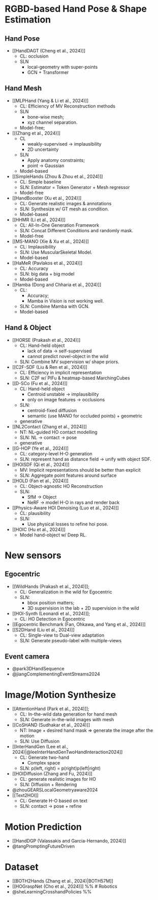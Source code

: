 # RGBD-based Hand Pose & Shape Estimation 
## Hand Pose
* [[HandDAGT (Cheng et al., 2024)]]
	* CL: occlusion
	* SLN 
		* local-geometry with super-points
		* GCN + Transformer
## Hand Mesh
* [[MLPHand (Yang & Li et al., 2024)]]
	* CL: Efficiency of MV Reconstruction methods
	* SLN 
		* bone-wise mesh;
		* xyz channel separation.
	* Model-free; 
* [[(Zhang et al., 2024)]]
	* CL
		* weakly-supervised -> implausibility
		* 2D uncertainty
	* SLN
		* Apply anatomy constraints;
		* point -> Gaussian
	* Model-based
* [[SimpleHands (Zhou & Zhou et al., 2024)]]
	* CL: Simple baseline
	* SLN: Estimator = Token Generator + Mesh regressor
	* Model-free
* [[HandBooster (Xu et al., 2024)]]
	* CL: Generate realistic images & annotations
	* SLN: Synthesize w/ GT mesh as condition.
	* Model-based
* [[HHMR (Li et al., 2024)]]
	* CL: All-In-One Generation Framework
	* SLN: Concat Different Conditions and randomly mask.
	* Model-free
* [[MS-MANO (Xie & Xu et al., 2024)]]
	* CL: Implausibility
	* SLN: Use MuscularSkeletal Model.
	* Model-based
* [[HaMeR (Pavlakos et al., 2024)]]
	* CL: Accuracy
	* SLN: big data + big model
	* Model-based
* [[Hamba (Dong and Chharia et al., 2024)]]
	* CL: 
		* Accuracy;
		* Mamba in Vision is not working well.
	* SLN: Combine Mamba with GCN.
	* Model-based
## Hand & Object
* [[HORSE (Prakash et al., 2024)]]
	* CL: Hand-held object
		* lack of data -> self-supervised
		* cannot predict novel-object in the wild
	* SLN: Combine MV supervision w/ shape priors.
* [[C2F-SDF (Liu & Ren et al., 2024)]]
	* CL: Efficiency in implicit representation
	* SLN: C2F w/ PIFu & heatmap-based MarchingCubes
* [[D-SCo (Fu et al., 2024)]]
	* CL: Hand-held object
		* Centroid unstable -> implausibility
		* only on image features -> occlusions
	* SLN:
		* centroid-fixed diffusion
		* semantic (use MANO for occluded points) + geometric
	* generative
* [[NL2Contact (Zhang et al., 2024)]]
	* NT: NL-guided HO contact modelling
	* SLN: NL -> contact -> pose
	* generative
* [[G-HOP (Ye et al., 2024)]]
	* CL: category-level H-O generation
	* SLN: represent hand as distance field -> unify with object SDF.
* [[HOISDF (Qi et al., 2024)]]
	* MV: Implicit representations should be better than explicit
	* SLN: Aggregate point features around surface
* [[HOLD (Fan et al., 2024)]]
	* CL: Object-agnostic HO Reconstruction
	* SLN: 
		* SfM -> Object
		* NeRF -> model H-O in rays and render back
* [[Physics-Aware HOI Denoising (Luo et al., 2024)]]
	* CL: plausibility
	* SLN: 
		* Use physical losses to refine hoi pose.
* [[HOIC (Hu et al., 2024)]]
	* Model hand-object w/ Deep RL.
# New sensors
## Egocentric
* [[WildHands (Prakash et al., 2024)]];
	* CL: Generalization in the wild for Egocentric
	* SLN: 
		* bbox position matters;
		* 3D supervision in the lab + 2D supervision in the wild
* [[HOI-Synth (Leonardi et al., 2024)]];
	* CL: HO Detection in Egocentric
* [[Egocentric Benchmark (Fan, Ohkawa, and Yang et al., 2024)]]
* [[S2DHand (Liu et al., 2024)]]
	* CL: Single-view to Dual-view adaptation
	* SLN: Generate pseudo-label with multiple-views
## Event camera
* @park3DHandSequence
* @jiangComplementingEventStreams2024
# Image/Motion Synthesize
* [[AttentionHand (Park et al., 2024)]];
	* CL: In-the-wild data generation for hand mesh
	* SLN: Generate in-the-wild images with mesh
* [[CoSHAND (Sudhakar et al., 2024)]]
	* NT: Image + desired hand mask => generate the image after the motion
	* SLN: Use Diffusion
* [[InterHandGen (Lee et al., 2024)|@leeInterHandGenTwoHandInteraction2024]]
	* CL: Generate two-hand 
		* Complex space
	* SLN: p(left, right) = p(right)p(left|right)
* [[HOIDiffusion (Zhang and Fu, 2024)]]
	* CL: generate realistic images for HO
	* SLN: Diffusion + Rendering
* @zhouGEARSLocalGeometryaware2024
* [[Text2HOI]]
	* CL: Generate H-O based on text
	* SLN: contact -> pose + refine
# Motion Prediction
* [[HandDGP (Valassakis and Garcia-Hernando, 2024)]]
* @tangPromptingFutureDriven
# Dataset
* [[BOTH2Hands (Zhang et al., 2024)|BOTH57M]]
* [[HOGraspNet (Cho et al., 2024)]]
%% # Robotics
* @sheLearningCrosshandPolicies %%